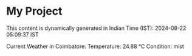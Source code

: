 # My Project

This content is dynamically generated in Indian Time (IST): 2024-08-22 05:09:37 IST


Current Weather in Coimbatore:
Temperature: 24.88 °C
Condition: mist

